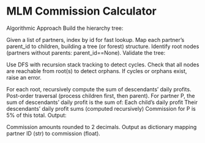 # MLM Commission Calculator
Algorithmic Approach
Build the hierarchy tree:

Given a list of partners, index by id for fast lookup.
Map each partner’s parent_id to children, building a tree (or forest) structure.
Identify root nodes (partners without parents: parent_id==None).
Validate the tree:

Use DFS with recursion stack tracking to detect cycles.
Check that all nodes are reachable from root(s) to detect orphans.
If cycles or orphans exist, raise an error.

For each root, recursively compute the sum of descendants’ daily profits.
Post-order traversal (process children first, then parent).
For partner P, the sum of descendants’ daily profit is the sum of:
Each child’s daily profit
Their descendants’ daily profit sums (computed recursively)
Commission for P is 5% of this total.
Output:

Commission amounts rounded to 2 decimals.
Output as dictionary mapping partner ID (str) to commission (float).
